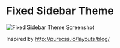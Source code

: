 # Fixed Sidebar Theme

![Fixed Sidebar Theme Screenshot](../master/screenshot.png?raw=true)

Inspired by http://purecss.io/layouts/blog/
